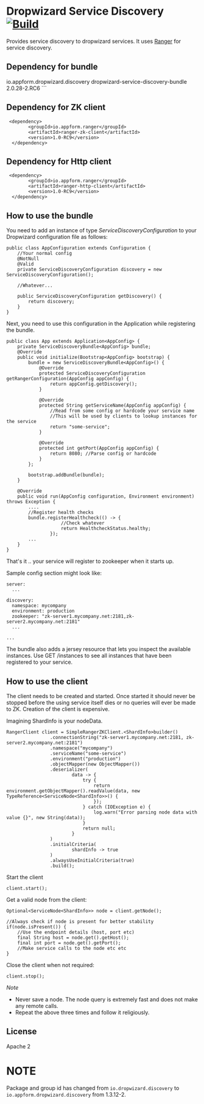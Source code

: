# Dropwizard Service Discovery [![Build](https://github.com/appform-io/dropwizard-service-discovery/actions/workflows/build.yml/badge.svg)](https://github.com/appform-io/dropwizard-service-discovery/actions/workflows/build.yml)

Provides service discovery to dropwizard services. It uses [Ranger](https://github.com/flipkart-incubator/ranger) for service discovery.

## Dependency for bundle
<dependency>
    <groupId>io.appform.dropwizard.discovery</groupId>
    <artifactId>dropwizard-service-discovery-bundle</artifactId>
    <version>2.0.28-2.RC6</version>
</dependency>
```

## Dependency for ZK client
```
 <dependency>
        <groupId>io.appform.ranger</groupId>
        <artifactId>ranger-zk-client</artifactId>
        <version>1.0-RC9</version>
  </dependency>
```

## Dependency for Http client
```
 <dependency>
        <groupId>io.appform.ranger</groupId>
        <artifactId>ranger-http-client</artifactId>
        <version>1.0-RC9</version>
  </dependency>
```

## How to use the bundle

You need to add an instance of type _ServiceDiscoveryConfiguration_ to your Dropwizard configuration file as follows:

```
public class AppConfiguration extends Configuration {
    //Your normal config
    @NotNull
    @Valid
    private ServiceDiscoveryConfiguration discovery = new ServiceDiscoveryConfiguration();
    
    //Whatever...
    
    public ServiceDiscoveryConfiguration getDiscovery() {
        return discovery;
    }
}
```

Next, you need to use this configuration in the Application while registering the bundle.

```
public class App extends Application<AppConfig> {
    private ServiceDiscoveryBundle<AppConfig> bundle;
    @Override
    public void initialize(Bootstrap<AppConfig> bootstrap) {
        bundle = new ServiceDiscoveryBundle<AppConfig>() {
            @Override
            protected ServiceDiscoveryConfiguration getRangerConfiguration(AppConfig appConfig) {
                return appConfig.getDiscovery();
            }

            @Override
            protected String getServiceName(AppConfig appConfig) {
                //Read from some config or hardcode your service name
                //This will be used by clients to lookup instances for the service
                return "some-service";
            }

            @Override
            protected int getPort(AppConfig appConfig) {
                return 8080; //Parse config or hardcode
            }
        };
        
        bootstrap.addBundle(bundle);
    }

    @Override
    public void run(AppConfig configuration, Environment environment) throws Exception {
        ....
        //Register health checks
        bundle.registerHealthcheck(() -> {
                    //Check whatever
                    return HealthcheckStatus.healthy;
                });
        ...
    }
}
```
That's it .. your service will register to zookeeper when it starts up.

Sample config section might look like:
```
server:
  ...
  
discovery:
  namespace: mycompany
  environment: production
  zookeeper: "zk-server1.mycompany.net:2181,zk-server2.mycompany.net:2181"
  ...
  
...
```

The bundle also adds a jersey resource that lets you inspect the available instances.
Use GET /instances to see all instances that have been registered to your service.

## How to use the client
The client needs to be created and started. Once started it should never be stopped before the using service
itself dies or no queries will ever be made to ZK. Creation of the client is expensive. 

Imagining ShardInfo is your nodeData.

```
RangerClient client = SimpleRangerZKClient.<ShardInfo>builder()
                .connectionString("zk-server1.mycompany.net:2181, zk-server2.mycompany.net:2181")
                .namespace("mycompany")
                .serviceName("some-service")
                .environment("production")
                .objectMapper(new ObjectMapper())
                .deserializer(
                        data -> {
                            try {
                                return environment.getObjectMapper().readValue(data, new TypeReference<ServiceNode<ShardInfo>>() {
                                });
                            } catch (IOException e) {
                                log.warn("Error parsing node data with value {}", new String(data));
                            }
                            return null;
                        }
                )
                .initialCriteria(
                        shardInfo -> true
                )
                .alwaysUseInitialCriteria(true)
                .build(); 
```

Start the client
```
client.start();
```

Get a valid node from the client:
```
Optional<ServiceNode<ShardInfo>> node = client.getNode();

//Always check if node is present for better stability
if(node.isPresent()) {
    //Use the endpoint details (host, port etc) 
    final String host = node.get().getHost();
    final int port = node.get().getPort();
    //Make service calls to the node etc etc
}
```

Close the client when not required:
```
client.stop();
```

*Note*
- Never save a node. The node query is extremely fast and does not make any remote calls.
- Repeat the above three times and follow it religiously.

## License
Apache 2

# NOTE
Package and group id has changed from `io.dropwizard.discovery` to `io.appform.dropwizard.discovery` from 1.3.12-2.
